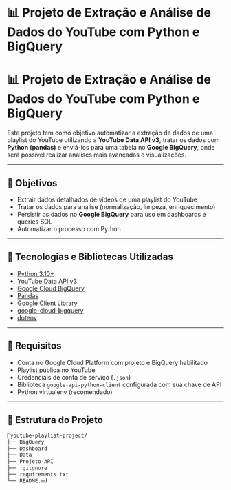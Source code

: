 # 📊 Projeto de Extração e Análise de Dados do YouTube com Python e BigQuery

# 📊 Projeto de Extração e Análise de Dados do YouTube com Python e BigQuery

Este projeto tem como objetivo automatizar a extração de dados de uma playlist do YouTube utilizando a **YouTube Data API v3**, tratar os dados com **Python (pandas)** e enviá-los para uma tabela no **Google BigQuery**, onde será possível realizar análises mais avançadas e visualizações.

---

## 📌 Objetivos

- Extrair dados detalhados de vídeos de uma playlist do YouTube
- Tratar os dados para análise (normalização, limpeza, enriquecimento)
- Persistir os dados no **Google BigQuery** para uso em dashboards e queries SQL
- Automatizar o processo com Python

---

## 🧰 Tecnologias e Bibliotecas Utilizadas

- [Python 3.10+](https://www.python.org/)
- [YouTube Data API v3](https://developers.google.com/youtube/v3)
- [Google Cloud BigQuery](https://cloud.google.com/bigquery)
- [Pandas](https://pandas.pydata.org/)
- [Google Client Library](https://pypi.org/project/google-api-python-client/)
- [google-cloud-bigquery](https://pypi.org/project/google-cloud-bigquery/)
- [dotenv](https://pypi.org/project/python-dotenv/)

---

## 🔑 Requisitos

- Conta no Google Cloud Platform com projeto e BigQuery habilitado
- Playlist pública no YouTube
- Credenciais de conta de serviço (`.json`)
- Biblioteca `google-api-python-client` configurada com sua chave de API
- Python virtualenv (recomendado)

---

## 📁 Estrutura do Projeto

```bash
📂youtube-playlist-project/
├── BigQuery
├── Dashboard
├── Data
├── Projeto-API
├── .gitgnore
├── requirements.txt
└── README.md

